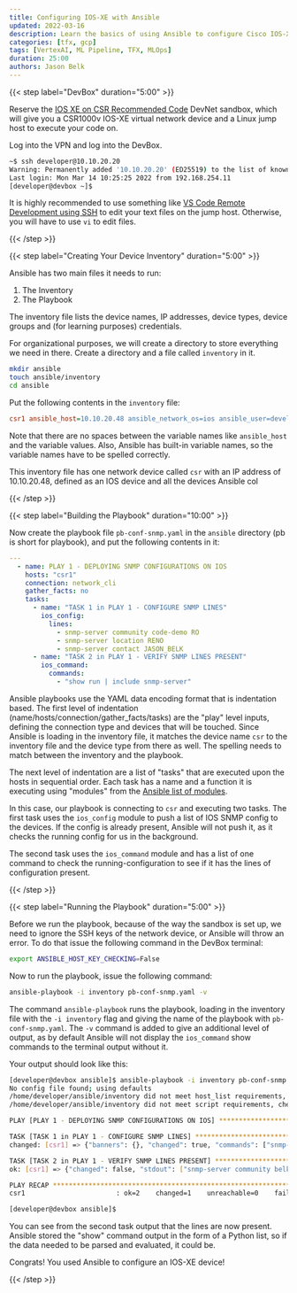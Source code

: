 ```yaml
---
title: Configuring IOS-XE with Ansible
updated: 2022-03-16
description: Learn the basics of using Ansible to configure Cisco IOS-XE
categories: [tfx, gcp]
tags: [VertexAI, ML Pipeline, TFX, MLOps]
duration: 25:00
authors: Jason Belk
---
```


{{< step label="DevBox" duration="5:00" >}}

Reserve the [IOS XE on CSR Recommended Code](https://devnetsandbox.cisco.com/RM/Diagram/Index/05097c44-b162-4ea5-a1df-a449b4bd81c8) DevNet sandbox, which will give you a CSR1000v IOS-XE virtual network device and a Linux jump host to execute your code on.

Log into the VPN and log into the DevBox.

```bash
~$ ssh developer@10.10.20.20
Warning: Permanently added '10.10.20.20' (ED25519) to the list of known hosts.
Last login: Mon Mar 14 10:25:25 2022 from 192.168.254.11
[developer@devbox ~]$
```

It is highly recommended to use something like [VS Code Remote Development using SSH](https://code.visualstudio.com/docs/remote/ssh) to edit your text files on the jump host. Otherwise, you will have to use `vi` to edit files. 

{{< /step >}}

{{< step label="Creating Your Device Inventory" duration="5:00" >}}

Ansible has two main files it needs to run:

1. The Inventory
2. The Playbook

The inventory file lists the device names, IP addresses, device types, device groups and (for learning purposes) credentials.

For organizational purposes, we will create a directory to store everything we need in there. Create a directory and a file called `inventory` in it.

```bash
mkdir ansible
touch ansible/inventory
cd ansible
```

Put the following contents in the `inventory` file:


```ini
csr1 ansible_host=10.10.20.48 ansible_network_os=ios ansible_user=developer ansible_ssh_pass=C1sco12345 ansible_connection=network_cli
```

Note that there are no spaces between the variable names like `ansible_host` and the variable values. Also, Ansible has built-in variable names, so the variable names have to be spelled correctly. 

This inventory file has one network device called `csr` with an IP address of 10.10.20.48, defined as an IOS device and all the devices Ansible col

{{< /step >}}

{{< step label="Building the Playbook" duration="10:00" >}}

Now create the playbook file `pb-conf-snmp.yaml` in the `ansible` directory (pb is short for playbook), and put the following contents in it:

```yaml
---
  - name: PLAY 1 - DEPLOYING SNMP CONFIGURATIONS ON IOS
    hosts: "csr1"
    connection: network_cli
    gather_facts: no
    tasks:
      - name: "TASK 1 in PLAY 1 - CONFIGURE SNMP LINES"
        ios_config:
          lines:
            - snmp-server community code-demo RO
            - snmp-server location RENO
            - snmp-server contact JASON_BELK
      - name: "TASK 2 in PLAY 1 - VERIFY SNMP LINES PRESENT"
        ios_command:
          commands:
            - "show run | include snmp-server"
```

Ansible playbooks use the YAML data encoding format that is indentation based. The first level of indentation (name/hosts/connection/gather_facts/tasks) are the "play" level inputs, defining the connection type and devices that will be touched. Since Ansible is loading in the inventory file, it matches the device name `csr` to the inventory file and the device type from there as well. The spelling needs to match between the inventory and the playbook. 

The next level of indentation are a list of "tasks" that are executed upon the hosts in sequential order. Each task has a name and a function it is executing using "modules" from the [Ansible list of modules](https://docs.ansible.com/ansible/2.9/modules/list_of_all_modules.html).

In this case, our playbook is connecting to `csr` and executing two tasks. The first task uses the `ios_config` module to push a list of IOS SNMP config to the devices. If the config is already present, Ansible will not push it, as it checks the running config for us in the background.

The second task uses the `ios_command` module and has a list of one command to check the running-configuration to see if it has the lines of configuration present.



{{< /step >}}

{{< step label="Running the Playbook" duration="5:00" >}}

Before we run the playbook, because of the way the sandbox is set up, we need to ignore the SSH keys of the network device, or Ansible will throw an error. To do that issue the following command in the DevBox terminal:

```bash
export ANSIBLE_HOST_KEY_CHECKING=False
```

Now to run the playbook, issue the following command:

```bash
ansible-playbook -i inventory pb-conf-snmp.yaml -v
```

The command `ansible-playbook` runs the playbook, loading in the inventory file with the `-i inventory` flag and giving the name of the playbook with `pb-conf-snmp.yaml`. The `-v` command is added to give an additional level of output, as by default Ansible will not display the `ios_command` show commands to the terminal output without it.

Your output should look like this:

```bash
[developer@devbox ansible]$ ansible-playbook -i inventory pb-conf-snmp.yaml -v
No config file found; using defaults
/home/developer/ansible/inventory did not meet host_list requirements, check plugin documentation if this is unexpected
/home/developer/ansible/inventory did not meet script requirements, check plugin documentation if this is unexpected

PLAY [PLAY 1 - DEPLOYING SNMP CONFIGURATIONS ON IOS] ******************************************

TASK [TASK 1 in PLAY 1 - CONFIGURE SNMP LINES] ************************************************
changed: [csr1] => {"banners": {}, "changed": true, "commands": ["snmp-server community code-demo RO", "snmp-server location RENO"], "updates": ["snmp-server community code-demo RO", "snmp-server location RENO"]}

TASK [TASK 2 in PLAY 1 - VERIFY SNMP LINES PRESENT] *******************************************
ok: [csr1] => {"changed": false, "stdout": ["snmp-server community belk-demo RO\nsnmp-server community belk-demo1 RO\nsnmp-server community code-demo RO\nsnmp-server location RENO\nsnmp-server contact JASON_BELK"], "stdout_lines": [["snmp-server community belk-demo RO", "snmp-server community belk-demo1 RO", "snmp-server community code-demo RO", "snmp-server location RENO", "snmp-server contact JASON_BELK"]]}

PLAY RECAP ************************************************************************************
csr1                       : ok=2    changed=1    unreachable=0    failed=0

[developer@devbox ansible]$
```

You can see from the second task output that the lines are now present. Ansible stored the "show" command output in the form of a Python list, so if the data needed to be parsed and evaluated, it could be. 

Congrats! You used Ansible to configure an IOS-XE device!

{{< /step >}}
